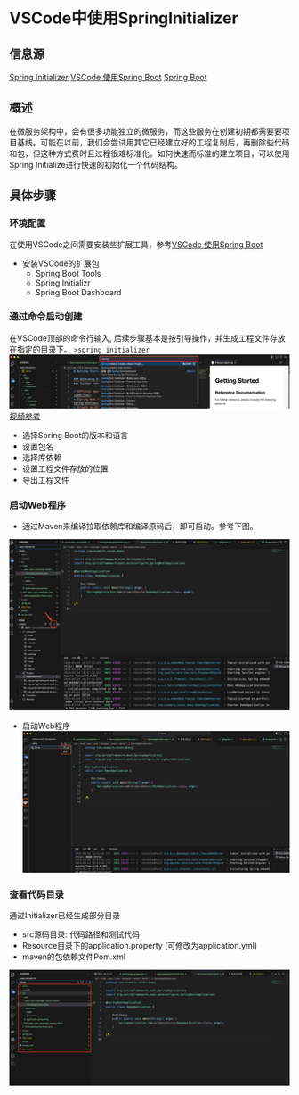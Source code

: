 # VSCode中使用SpringInitializer

## 信息源

[Spring Initializer](https://start.spring.io/)
[VSCode 使用Spring Boot](https://code.visualstudio.com/docs/java/java-spring-boot)
[Spring Boot](https://spring.io/projects/spring-boot)

## 概述

在微服务架构中，会有很多功能独立的微服务，而这些服务在创建初期都需要要项目基线。可能在以前，我们会尝试用其它已经建立好的工程复制后，再删除些代码和包，但这种方式费时且过程很难标准化。如何快速而标准的建立项目，可以使用Spring Initialize进行快速的初始化一个代码结构。

## 具体步骤

### 环境配置

 在使用VSCode之间需要安装些扩展工具，参考[VSCode 使用Spring Boot](https://code.visualstudio.com/docs/java/java-spring-boot)

- 安装VSCode的扩展包
  - Spring Boot Tools
  - Spring Initializr
  - Spring Boot Dashboard

### 通过命令启动创建

在VSCode顶部的命令行输入, 后续步骤基本是按引导操作，并生成工程文件存放在指定的目录下。
`>spring initializer
`
![alt text](../../images/SpringInitializer/image-1.png)
[视频参考](https://code.visualstudio.com/docs/java/java-spring-boot/spring-initializr.mp4)

- 选择Spring Boot的版本和语言
- 设置包名
- 选择库依赖
- 设置工程文件存放的位置
- 导出工程文件

### 启动Web程序

- 通过Maven来编译拉取依赖库和编译原码后，即可启动。参考下图。

![使用Maven](../../images/SpringInitializer/image_compile.png)

- 启动Web程序
![如何启动Web](../../images/SpringInitializer/image_run.png)

### 查看代码目录

通过Initializer已经生成部分目录

- src源码目录: 代码路径和测试代码
- Resource目录下的application.property (可修改为application.yml)
- maven的包依赖文件Pom.xml

![生成的代码](../../images/SpringInitializer/image_code.png)
